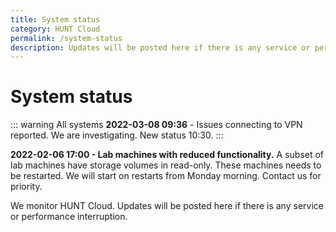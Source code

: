 ```yaml
---
title: System status
category: HUNT Cloud
permalink: /system-status
description: Updates will be posted here if there is any service or performance interruption.
---
```


# System status


::: warning All systems
**2022-03-08 09:36** - Issues connecting to VPN reported. We are investigating. New status 10:30.
:::

**2022-02-06 17:00 - Lab machines with reduced functionality.** A subset of lab machines have storage volumes in read-only. These machines needs to be restarted. We will start on restarts from Monday morning. Contact us for priority.


<!--



# Colors

- Green = operational.
- Yellow = reduced performance.
- Red = some or all services are inaccessible.

# Example statement

Reduced performance reported. We are investigating. Next update expected 14:30.


# Statement construction

1. State what's reported, such as
   - Reduced performance reported.
   - Inaccessible labs reported.
   - Connection difficulties reported.

2. State what we are doing, such as
   - We are investigating.
   - We will start to investigate first thing in the morning.

3. State next expected info update, such as
   - Next update expected (e.g. 30 min after statement)

# Color example: GREEN

::: tip All systems
Operational
:::

# Color example: ORANGE

::: warning All systems
**2020-00-00 22:46** - Reduced performance reported. We are investigating. Next update expected 23:30.
:::

# Color example: RED

::: danger Lab access
**2020-00-00 22:46** - Some labs are inaccsessible. We are investigating. Next update expected 23:30.
:::

::: danger All systems
Shut off.
:::

-->

We monitor HUNT Cloud. Updates will be posted here if there is any service or performance interruption.

